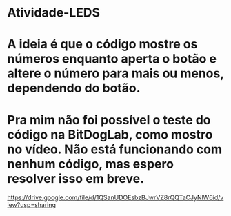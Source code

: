 # Atividade-LEDS

# A ideia é que o código mostre os números enquanto aperta o botão e altere o número para mais ou menos, dependendo do botão.

# Pra mim não foi possível o teste do código na BitDogLab, como mostro no vídeo. Não está funcionando com nenhum código, mas espero resolver isso em breve.  

https://drive.google.com/file/d/1QSanUDOEsbzBJwrVZ8rQQTaCJyNlW6id/view?usp=sharing
